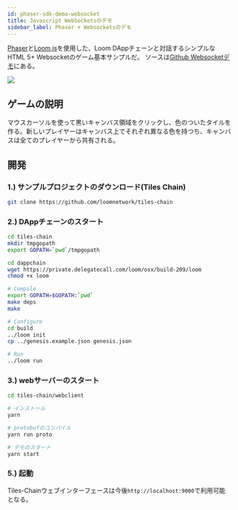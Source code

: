```yaml
---
id: phaser-sdk-demo-websocket
title: Javascript WebSocketsのデモ
sidebar_label: Phaser + Websocketsのデモ
---
```

[Phaser](http://phaser.io)と[Loom.js](https://github.com/loomnetwork/loom-js)を使用した、Loom DAppチェーンと対話するシンプルなHTML 5+ Websocketのゲーム基本サンプルだ。 ソースは[Github Websocketデモ](https://github.com/loomnetwork/tiles-chain)にある。

![](https://camo.githubusercontent.com/9d49b0ce78d692e69d1dd571bc8d1aafe5b806a8/68747470733a2f2f647a776f6e73656d72697368372e636c6f756466726f6e742e6e65742f6974656d732f315232363044327030713370304d33693232304a2f53637265656e2532305265636f7264696e67253230323031382d30352d3232253230617425323031302e3233253230414d2e6769663f763d3961353539316139)

## ゲームの説明

マウスカーソルを使って黒いキャンバス領域をクリックし、色のついたタイルを作る。新しいプレイヤーはキャンバス上でそれぞれ異なる色を持つち、キャンバスは全てのプレイヤーから共有される。

## 開発

### 1.) サンプルプロジェクトのダウンロード(Tiles Chain)

```bash
git clone https://github.com/loomnetwork/tiles-chain
```

### 2.) DAppチェーンのスタート

```bash
cd tiles-chain
mkdir tmpgopath
export GOPATH=`pwd`/tmpgopath

cd dappchain
wget https://private.delegatecall.com/loom/osx/build-209/loom
chmod +x loom

# Compile
export GOPATH=$GOPATH:`pwd`
make deps
make

# Configure
cd build
../loom init
cp ../genesis.example.json genesis.json

# Run
../loom run
```

### 3.) webサーバーのスタート

```bash
cd tiles-chain/webclient

# インストール
yarn

# protobufのコンパイル
yarn run proto

# デモのスタート
yarn start

```

### 5.) 起動

Tiles-Chainウェブインターフェースは今後`http://localhost:9000`で利用可能となる。
